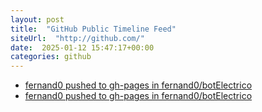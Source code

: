 ```yaml
---
layout: post
title:  "GitHub Public Timeline Feed"
siteUrl:  "http://github.com/"
date:  2025-01-12 15:47:17+00:00
categories: github
---
```

*  [fernand0 pushed to gh-pages in fernand0/botElectrico](https://github.com/fernand0/botElectrico/compare/46f31e52a7...f5fc71a78e)
*  [fernand0 pushed to gh-pages in fernand0/botElectrico](https://github.com/fernand0/botElectrico/compare/83be133174...9fc8f2ee15)
